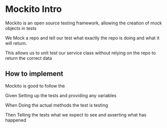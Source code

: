 # Mockito Intro

Mockito is an open source testing framework, allowing the creation of mock objects in tests

We Mock a repo and tell our test what exactly the repo is doing and what it will return.

This allows us to unit test our service class without relying on the repo to return the correct data

## How to implement

Mockito is good to follow the

Given 
Setting up the tests and providing any variables

When 
Doing the actual methods the test is testing

Then
Telling the tests what we expect to see and asserting what has happened